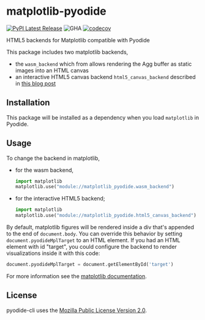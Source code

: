 # matplotlib-pyodide

[![PyPI Latest Release](https://img.shields.io/pypi/v/matplotlib-pyodide.svg)](https://pypi.org/project/matplotlib-pyodide/)
![GHA](https://github.com/pyodide/matplotlib-pyodide/actions/workflows/main.yml/badge.svg)
[![codecov](https://codecov.io/gh/pyodide/matplotlib-pyodide/branch/main/graph/badge.svg)](https://codecov.io/gh/pyodide/matplotlib-pyodide)


HTML5 backends for Matplotlib compatible with Pyodide

This package includes two matplotlib backends,

 - the `wasm_backend` which from allows rendering the Agg buffer as static images into an HTML canvas
 - an interactive HTML5 canvas backend `html5_canvas_backend` described in
   [this blog post](https://blog.pyodide.org/posts/canvas-renderer-matplotlib-in-pyodide/)


## Installation

This package will be installed as a dependency when you load `matplotlib` in Pyodide.

## Usage

To change the backend in matplotlib,
 - for the wasm backend,
   ```py
   import matplotlib
   matplotlib.use("module://matplotlib_pyodide.wasm_backend")
   ```
 - for the interactive HTML5 backend;
   ```py
   import matplotlib
   matplotlib.use("module://matplotlib_pyodide.html5_canvas_backend")
   ```

By default, matplotlib figures will be rendered inside a div that's appended to the end of `document.body`. 
You can override this behavior by setting `document.pyodideMplTarget` to an HTML element. If you had an HTML 
element with id "target", you could configure the backend to render visualizations inside it with this code:

```py
document.pyodideMplTarget = document.getElementById('target')
```

For more information see the [matplotlib documentation](https://matplotlib.org/stable/users/explain/backends.html).

## License

pyodide-cli uses the [Mozilla Public License Version
2.0](https://choosealicense.com/licenses/mpl-2.0/).

